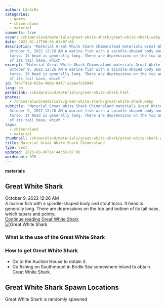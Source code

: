 ```yaml
---
author: L3n4r0x
categories:
  - games
  - chimeraland
  - material
comments: true
cover: /chimeraland/materials/great-white-shark/great-white-shark.webp
date: 2022-01-17T00:56:03+07:00
description: "Material Great White Shark Chimeraland materials Great White Shark
  October 9, 2022 12:26 AM A marine fish with a spindle-shaped body and stout
  torso. It head is generally long. There are depressions on the top and bottom
  of its tail base, which "
excerpt: "Material Great White Shark Chimeraland materials Great White Shark
  October 9, 2022 12:26 AM A marine fish with a spindle-shaped body and stout
  torso. It head is generally long. There are depressions on the top and bottom
  of its tail base, which "
id: 74b7f428-036e-4888-84f7-a2aeefe3b946
lang: en
permalink: /chimeraland/materials/great-white-shark.html
photos:
  - /chimeraland/materials/great-white-shark/great-white-shark.webp
subtitle: "Material Great White Shark Chimeraland materials Great White Shark
  October 9, 2022 12:26 AM A marine fish with a spindle-shaped body and stout
  torso. It head is generally long. There are depressions on the top and bottom
  of its tail base, which "
tags:
  - chimeraland
  - material
thumbnail: /chimeraland/materials/great-white-shark/great-white-shark.webp
title: Material Great White Shark Chimeraland
type: post
updated: 2023-08-08T14:44:55+07:00
wordcount: 976
---
```


<link
  rel="stylesheet"
  href="https://rawcdn.githack.com/dimaslanjaka/Web-Manajemen/870a349/css/bootstrap-5-3-0-alpha3-wrapper.css"
/>
<section id="bootstrap-wrapper">
  <div data-bs-theme="dark">
    <div
      class="row g-0 border rounded overflow-hidden flex-md-row mb-4 shadow-sm position-relative bg-dark text-light"
    >
      <div class="col p-4 d-flex flex-column position-static">
        <strong class="d-inline-block mb-2 text-success">materials</strong>
        <h2 class="mb-0">Great White Shark</h2>
        <div class="mb-1 text-muted">October 9, 2022 12:26 AM</div>
        <div class="mb-2 border p-1">
          A marine fish with a spindle-shaped body and stout torso. It head is
          generally long. There are depressions on the top and bottom of its
          tail base, which tapers and pointy.
        </div>
        <a
          href="/chimeraland/materials/great-white-shark.html"
          class="stretched-link d-none text-primary"
          >Continue reading Great White Shark</a
        >
      </div>
      <div class="col-auto d-none d-md-block d-lg-block">
        <img
          src="https://www.webmanajemen.com/chimeraland/materials/great-white-shark/great-white-shark.webp"
          alt="Great White Shark"
        />
      </div>
    </div>
    <div class="row">
      <div class="col-lg-6 col-12 mb-2">
        <div class="card">
          <div class="card-body">
            <h3 class="card-title">What is the use of the Great White Shark</h3>
            <div class="card-text"><ul></ul></div>
          </div>
        </div>
      </div>
      <div class="col-lg-6 col-12 mb-2">
        <div class="card">
          <div class="card-body">
            <h3 class="card-title">How to get Great White Shark</h3>
            <div class="card-text">
              <ul>
                <li>Go to the Auction House to obtain it.</li>
                <li>
                  Go fishing on Southmount in Bridle Sea somewhere inland to
                  obtain Great White Shark.
                </li>
              </ul>
            </div>
          </div>
        </div>
      </div>
      <div class="col-12 mb-2">
        <h2>Great White Shark Spawn Locations</h2>
        <p>Great White Shark is randomly spawned</p>
      </div>
    </div>
  </div>
</section>